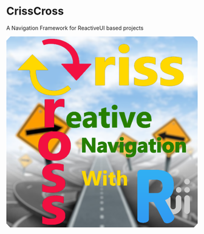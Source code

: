 # CrissCross
A Navigation Framework for ReactiveUI based projects

![CrissCross](https://github.com/ChrisPulman/CrissCross/blob/master/src/CrissCross/Images/CrissCross.png)